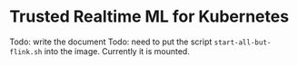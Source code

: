 # Trusted Realtime ML for Kubernetes

Todo: write the document 
Todo: need to put the script `start-all-but-flink.sh` into the image. Currently it is mounted.
